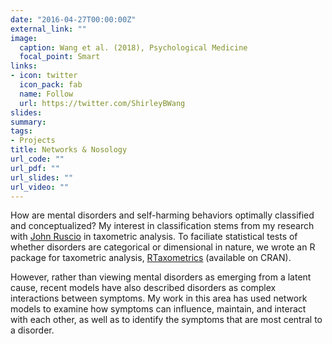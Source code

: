 ```yaml
---
date: "2016-04-27T00:00:00Z"
external_link: ""
image:
  caption: Wang et al. (2018), Psychological Medicine
  focal_point: Smart
links:
- icon: twitter
  icon_pack: fab
  name: Follow
  url: https://twitter.com/ShirleyBWang
slides: 
summary: 
tags:
- Projects
title: Networks & Nosology
url_code: ""
url_pdf: ""
url_slides: ""
url_video: ""
---
```


How are mental disorders and self-harming behaviors optimally classified and conceptualized? My interest in classification stems from my research with [John Ruscio](https://ruscio.pages.tcnj.edu/) in taxometric analysis. To faciliate statistical tests of whether disorders are categorical or dimensional in nature, we wrote an R package for taxometric analysis, [RTaxometrics](https://cran.r-project.org/web/packages/RTaxometrics/index.html) (available on CRAN).

However, rather than viewing mental disorders as emerging from a latent cause, recent models have also described disorders as complex interactions between symptoms. My work in this area has used network models to examine how symptoms can influence, maintain, and interact with each other, as well as to identify the symptoms that are most central to a disorder. 